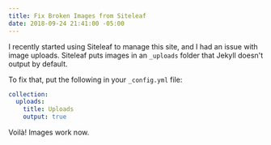 ```yaml
---
title: Fix Broken Images from Siteleaf
date: 2018-09-24 21:41:00 -05:00
---
```


I recently started using Siteleaf to manage this site, and I had an issue with image uploads. Siteleaf puts images in an `_uploads` folder that Jekyll doesn't output by default.

To fix that, put the following in your `_config.yml` file:

```yaml
collection:
  uploads:
    title: Uploads
    output: true
```

Voilà! Images work now.